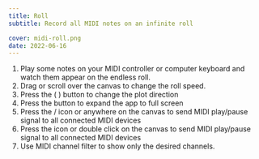 ```yaml
---
title: Roll
subtitle: Record all MIDI notes on an infinite roll

cover: midi-roll.png
date: 2022-06-16
---
```


<script setup>
import midiRoll from './roll.vue'
</script>

<client-only >

  <midi-roll />
  <midi-panel style="margin-top: 1em;" />
</client-only>

1. Play some notes on your MIDI controller or computer keyboard and watch them appear on the endless roll.
2. Drag or scroll over the canvas to change the roll speed.
3. Press the <i class="p-3 mr-1 i-la-arrow-up"></i> (<i class="p-3 mr-1 i-la-arrow-left"></i> ) button to change the plot direction
4. Press the <i class="p-3 mr-1 i-la-expand"></i> button to expand the app to full screen
5. Press the <i class="p-3 mr-1 i-la-play"></i>/<i class="p-3 mr-1 i-la-pause"></i> icon or anywhere on the canvas to send MIDI play/pause signal to all connected MIDI devices
6. Press the <i class="p-3 mr-1 i-la-stop"></i> icon or double click on the canvas to send MIDI play/pause signal to all connected MIDI devices
7. Use MIDI channel filter to show only the desired channels.

